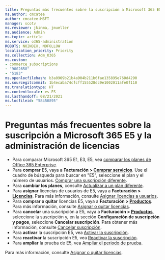 ```yaml
---
title: Preguntas más frecuentes sobre la suscripción a Microsoft 365 E5
ms.author: cmcatee
author: cmcatee-MSFT
manager: scotv
ms.reviewer: jkinma, jmueller
ms.audience: Admin
ms.topic: article
ms.service: o365-administration
ROBOTS: NOINDEX, NOFOLLOW
localization_priority: Priority
ms.collection: Adm_O365
ms.custom:
- commerce_subscriptions
- "9002658"
- "5183"
ms.openlocfilehash: b3a0969b21b4a904b211b6fae135895e760d4290
ms.sourcegitcommit: 1b4ecaba74cfcff155528dc9e1002011afe0f110
ms.translationtype: HT
ms.contentlocale: es-ES
ms.lasthandoff: 08/21/2021
ms.locfileid: "58450895"
---
```

# <a name="microsoft-365-e5-subscription-and-license-management-faq"></a>Preguntas más frecuentes sobre la suscripción a Microsoft 365 E5 y la administración de licencias

- Para comparar Microsoft 365 E1, E3, E5, vea [comparar los planes de Office 365 Enterprise](https://www.microsoft.com/microsoft-365/business/compare-more-office-365-for-business-plans).
- Para **comprar** E5, vaya a **Facturación > [Comprar servicios](https://go.microsoft.com/fwlink/p/?linkid=868433)**. Use el cuadro de búsqueda para buscar en "E5", seleccione el plan y el número de usuarios. [Comprar una suscripción diferente](https://docs.microsoft.com/microsoft-365/commerce/try-or-buy-microsoft-365#buy-a-different-subscription).
- Para **cambiar los planes**, consulte [Actualizar a un plan diferente](https://docs.microsoft.com/microsoft-365/commerce/subscriptions/upgrade-to-different-plan).
- Para **asignar** licencias de usuarios de E5, vaya a **Facturación > [Licencias](https://go.microsoft.com/fwlink/p/?linkid=842264)**. Para más información, consulte [Asignar licencias a usuarios](https://docs.microsoft.com/microsoft-365/admin/manage/assign-licenses-to-users).
- Para **comprar o quitar** licencias E5, vaya a **Facturación > [Productos](https://go.microsoft.com/fwlink/p/?linkid=842054)**. Para más información, consulte [Asignar o quitar licencias](https://docs.microsoft.com/microsoft-365/commerce/licenses/buy-licenses).
- Para **cancelar** una suscripción a E5, vaya a **Facturación > [Productos](https://go.microsoft.com/fwlink/p/?linkid=842054)**, seleccione la suscripción y, en la sección **Configuración de suscripción y pagos**, seleccione **Cancelar suscripción**. Para obtener más información, consulte [Cancelar suscripción](https://docs.microsoft.com/microsoft-365/commerce/subscriptions/cancel-your-subscription).
- Para **activar** la suscripción E5, vea [Activar la suscripción](https://docs.microsoft.com/alchemyinsights/activate-your-office-365-subscription).
- Para **reactivar** la suscripción E5, vea [Reactivar la suscripción](https://docs.microsoft.com/alchemyinsights/reactivate-your-subscription).
- Para **ampliar** la prueba de E5, vea [Ampliar el periodo de prueba](https://docs.microsoft.com/microsoft-365/commerce/extend-your-trial).

Para más información, consulte [Asignar o quitar licencias](https://docs.microsoft.com/microsoft-365/commerce/licenses/buy-licenses).